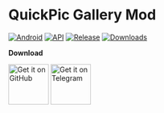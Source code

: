 # QuickPic Gallery Mod
[![Android](https://img.shields.io/badge/Platform-Android-green.svg?style=flat-square)](https://www.android.com) [![API](https://img.shields.io/badge/API-21%2B-orange.svg?logo=android&style=flat-square)](https://developer.android.com/studio/releases/platforms) [![Release](https://img.shields.io/github/v/release/WSTxda/QP-Gallery-Releases?color=blue&label=Release&style=flat-square)](https://github.com/PatrickAlex2019/QuickPic-Gallery/releases) [![Downloads](https://img.shields.io/github/downloads/WSTxda/QP-Gallery-Releases/total?label=Downloads&logo=github&style=flat-square)](https://github.com/PatrickAlex2019/QuickPic-Gallery/releases)

**Download**

[<img src="https://raw.githubusercontent.com/WSTxda/QP-Gallery-Releases/master/Images/GitHub.svg"
      alt='Get it on GitHub'
      height="80">](https://github.com/PatrickAlex2019/QuickPic-Gallery/releases/latest) [<img src="https://raw.githubusercontent.com/WSTxda/QP-Gallery-Releases/master/Images/Telegram.svg"
      alt='Get it on Telegram'
      height="80">](https://t.me/quickpicmd2021)
